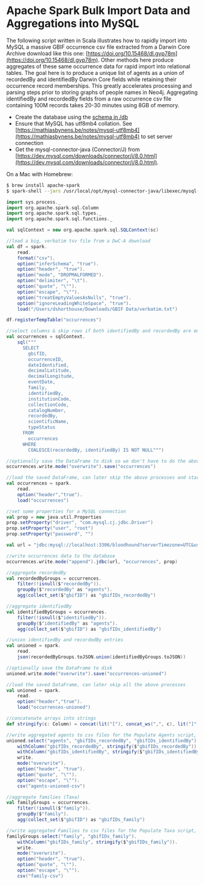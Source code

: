 # Apache Spark Bulk Import Data and Aggregations into MySQL

The following script written in Scala illustrates how to rapidly import into MySQL a massive GBIF occurrence csv file extracted from a Darwin Core Archive download like this one: [https://doi.org/10.15468/dl.gyp78m](https://doi.org/10.15468/dl.gyp78m). Other methods here produce aggregates of these same occurrence data for rapid import into relational tables. The goal here is to produce a unique list of agents as a union of recordedBy and identifiedBy Darwin Core fields while retaining their occurrence record memberships. This greatly accelerates processing and parsing steps prior to storing graphs of people names in Neo4j. Aggregating identifiedBy and recordedBy fields from a raw occurrence csv file containing 100M records takes 20-30 minutes using 8GB of memory.

- Create the database using the [schema in /db](db/bloodhound.sql)
- Ensure that MySQL has utf8mb4 collation. See [https://mathiasbynens.be/notes/mysql-utf8mb4](https://mathiasbynens.be/notes/mysql-utf8mb4) to set server connection
- Get the mysql-connector-java (Connector/J) from [https://dev.mysql.com/downloads/connector/j/8.0.html](https://dev.mysql.com/downloads/connector/j/8.0.html).

On a Mac with Homebrew:

```bash
$ brew install apache-spark
$ spark-shell --jars /usr/local/opt/mysql-connector-java/libexec/mysql-connector-java-8.0.12.jar --driver-memory 8G
```

```scala
import sys.process._
import org.apache.spark.sql.Column
import org.apache.spark.sql.types._
import org.apache.spark.sql.functions._

val sqlContext = new org.apache.spark.sql.SQLContext(sc)

//load a big, verbatim tsv file from a DwC-A download
val df = spark.
    read.
    format("csv").
    option("inferSchema", "true").
    option("header", "true").
    option("mode", "DROPMALFORMED").
    option("delimiter", "\t").
    option("quote", "\"").
    option("escape", "\"").
    option("treatEmptyValuesAsNulls", "true").
    option("ignoreLeadingWhiteSpace", "true").
    load("/Users/dshorthouse/Downloads/GBIF Data/verbatim.txt")

df.registerTempTable("occurrences")

//select columns & skip rows if both identifiedBy and recordedBy are empty
val occurrences = sqlContext.
    sql("""
      SELECT 
        gbifID,
        occurrenceID,
        dateIdentified,
        decimalLatitude,
        decimalLongitude,
        eventDate,
        family,
        identifiedBy,
        institutionCode,
        collectionCode,
        catalogNumber,
        recordedBy,
        scientificName,
        typeStatus 
      FROM 
        occurrences 
      WHERE 
        COALESCE(recordedBy, identifiedBy) IS NOT NULL""")

//optionally save the DataFrame to disk so we don't have to do the above again
occurrences.write.mode("overwrite").save("occurrences")

//load the saved DataFrame, can later skip the above processes and start from here
val occurrences = spark.
    read.
    option("header","true").
    load("occurrences")

//set some properties for a MySQL connection
val prop = new java.util.Properties
prop.setProperty("driver", "com.mysql.cj.jdbc.Driver")
prop.setProperty("user", "root")
prop.setProperty("password", "")

val url = "jdbc:mysql://localhost:3306/bloodhound?serverTimezone=UTC&useSSL=false"

//write occurrences data to the database
occurrences.write.mode("append").jdbc(url, "occurrences", prop)

//aggregate recordedBy
val recordedByGroups = occurrences.
    filter(!isnull($"recordedBy")).
    groupBy($"recordedBy" as "agents").
    agg(collect_set($"gbifID") as "gbifIDs_recordedBy")

//aggregate identifiedBy
val identifiedByGroups = occurrences.
    filter(!isnull($"identifiedBy")).
    groupBy($"identifiedBy" as "agents").
    agg(collect_set($"gbifID") as "gbifIDs_identifiedBy")

//union identifiedBy and recordedBy entries
val unioned = spark.
    read.
    json(recordedByGroups.toJSON.union(identifiedByGroups.toJSON))

//optionally save the DataFrame to disk
unioned.write.mode("overwrite").save("occurrences-unioned")

//load the saved DataFrame, can later skip all the above processes
val unioned = spark.
    read.
    option("header","true").
    load("occurrences-unioned")

//concatenate arrays into strings
def stringify(c: Column) = concat(lit("["), concat_ws(",", c), lit("]"))

//write aggregated agents to csv files for the Populate Agents script, /bin/populate_agents.rb
unioned.select("agents", "gbifIDs_recordedBy", "gbifIDs_identifiedBy").
    withColumn("gbifIDs_recordedBy", stringify($"gbifIDs_recordedBy")).
    withColumn("gbifIDs_identifiedBy", stringify($"gbifIDs_identifiedBy")).
    write.
    mode("overwrite").
    option("header", "true").
    option("quote", "\"").
    option("escape", "\"").
    csv("agents-unioned-csv")

//aggregate families (Taxa)
val familyGroups = occurrences.
    filter(!isnull($"family")).
    groupBy($"family").
    agg(collect_set($"gbifID") as "gbifIDs_family")

//write aggregated Families to csv files for the Populate Taxa script, /bin/populate_taxa.rb
familyGroups.select("family", "gbifIDs_family").
    withColumn("gbifIDs_family", stringify($"gbifIDs_family")).
    write.
    mode("overwrite").
    option("header", "true").
    option("quote", "\"").
    option("escape", "\"").
    csv("family-csv")
